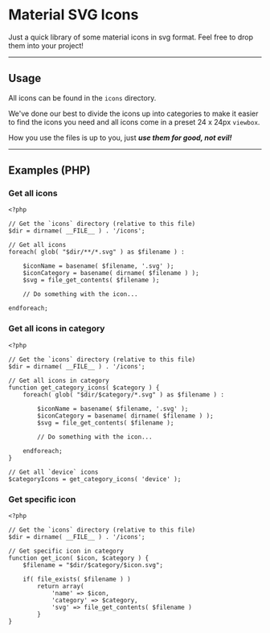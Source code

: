 # Material SVG Icons

Just a quick library of some material icons in svg format. Feel free to drop them into your project!

---

## Usage

All icons can be found in the `icons` directory.

We've done our best to divide the icons up into categories to make it easier to find the icons you need and all icons come in a preset 24 x 24px `viewbox`.

How you use the files is up to you, just ***use them for good, not evil!***

---

## Examples (PHP)

### Get all icons
```
<?php

// Get the `icons` directory (relative to this file)
$dir = dirname( __FILE__ ) . '/icons';

// Get all icons
foreach( glob( "$dir/**/*.svg" ) as $filename ) :

    $iconName = basename( $filename, '.svg' );
    $iconCategory = basename( dirname( $filename ) );
    $svg = file_get_contents( $filename );

    // Do something with the icon...

endforeach;
```

### Get all icons in category
```
<?php

// Get the `icons` directory (relative to this file)
$dir = dirname( __FILE__ ) . '/icons';

// Get all icons in category
function get_category_icons( $category ) {
    foreach( glob( "$dir/$category/*.svg" ) as $filename ) :

        $iconName = basename( $filename, '.svg' );
        $iconCategory = basename( dirname( $filename ) );
        $svg = file_get_contents( $filename );

        // Do something with the icon...

    endforeach;
}

// Get all `device` icons
$categoryIcons = get_category_icons( 'device' );
```

### Get specific icon
```
<?php

// Get the `icons` directory (relative to this file)
$dir = dirname( __FILE__ ) . '/icons';

// Get specific icon in category
function get_icon( $icon, $category ) {
    $filename = "$dir/$category/$icon.svg";

    if( file_exists( $filename ) )
        return array(
            'name' => $icon,
            'category' => $category,
            'svg' => file_get_contents( $filename )
        }
}
```
